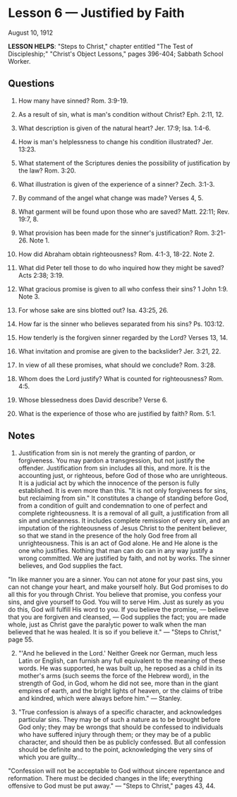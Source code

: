 # Lesson 6 — Justified by Faith

August 10, 1912

**LESSON HELPS**: "Steps to Christ," chapter entitled "The Test of Discipleship;" "Christ's Object Lessons," pages 396-404; Sabbath School Worker.

## Questions

1. How many have sinned? Rom. 3:9-19.

2. As a result of sin, what is man's condition without Christ? Eph. 2:11, 12.

3. What description is given of the natural heart? Jer. 17:9; Isa. 1:4-6.

4. How is man's helplessness to change his condition illustrated? Jer. 13:23.

5. What statement of the Scriptures denies the possibility of justification by the law? Rom. 3:20.

6. What illustration is given of the experience of a sinner? Zech. 3:1-3.

7. By command of the angel what change was made? Verses 4, 5.

8. What garment will be found upon those who are saved? Matt. 22:11; Rev. 19:7, 8.

9. What provision has been made for the sinner's justification? Rom. 3:21-26. Note 1.

10. How did Abraham obtain righteousness? Rom. 4:1-3, 18-22. Note 2.

11. What did Peter tell those to do who inquired how they might be saved? Acts 2:38; 3:19.

12. What gracious promise is given to all who confess their sins? 1 John 1:9. Note 3.

13. For whose sake are sins blotted out? Isa. 43:25, 26.

14. How far is the sinner who believes separated from his sins? Ps. 103:12.

15. How tenderly is the forgiven sinner regarded by the Lord? Verses 13, 14.

16. What invitation and promise are given to the backslider? Jer. 3:21, 22.

17. In view of all these promises, what should we conclude? Rom. 3:28.

18. Whom does the Lord justify? What is counted for righteousness? Rom. 4:5.

19. Whose blessedness does David describe? Verse 6.

20. What is the experience of those who are justified by faith? Rom. 5:1.

## Notes

1. Justification from sin is not merely the granting of pardon, or forgiveness. You may pardon a transgression, but not justify the offender. Justification from sin includes all this, and more. It is the accounting just, or righteous, before God of those who are unrighteous. It is a judicial act by which the innocence of the person is fully established. It is even more than this. "It is not only forgiveness for sins, but reclaiming from sin." It constitutes a change of standing before God, from a condition of guilt and condemnation to one of perfect and complete righteousness. It is a removal of all guilt, a justification from all sin and uncleanness. It includes complete remission of every sin, and an imputation of the righteousness of Jesus Christ to the penitent believer, so that we stand in the presence of the holy God free from all unrighteousness. This is an act of God alone. He and He alone is the one who justifies. Nothing that man can do can in any way justify a wrong committed. We are justified by faith, and not by works. The sinner believes, and God supplies the fact.

"In like manner you are a sinner. You can not atone for your past sins, you can not change your heart, and make yourself holy. But God promises to do all this for you through Christ. You believe that promise, you confess your sins, and give yourself to God. You will to serve Him. Just as surely as you do this, God will fulfill His word to you. If you believe the promise, — believe that you are forgiven and cleansed, — God supplies the fact; you are made whole, just as Christ gave the paralytic power to walk when the man believed that he was healed. It is so if you believe it." — "Steps to Christ," page 55.

2. "'And he believed in the Lord.' Neither Greek nor German, much less Latin or English, can furnish any full equivalent to the meaning of these words. He was supported, he was built up, he reposed as a child in its mother's arms (such seems the force of the Hebrew word), in the strength of God, in God, whom he did not see, more than in the giant empires of earth, and the bright lights of heaven, or the claims of tribe and kindred, which were always before him." — Stanley.

3. "True confession is always of a specific character, and acknowledges particular sins. They may be of such a nature as to be brought before God only; they may be wrongs that should be confessed to individuals who have suffered injury through them; or they may be of a public character, and should then be as publicly confessed. But all confession should be definite and to the point, acknowledging the very sins of which you are guilty...

"Confession will not be acceptable to God without sincere repentance and reformation. There must be decided changes in the life; everything offensive to God must be put away." — "Steps to Christ," pages 43, 44.